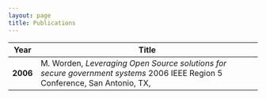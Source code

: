 ```yaml
---                                                                                                      
layout: page
title: Publications
---
```







|Year | Title | 
| ---        |    ----   | 
|**2006**|M. Worden, *Leveraging Open Source solutions for secure government systems* 2006 IEEE Region 5 Conference, San Antonio, TX, 
